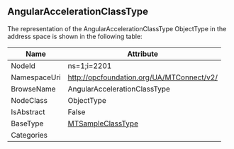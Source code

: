 <!-- objecttype -->
## AngularAccelerationClassType
  
<!-- end of text -->
The representation of the AngularAccelerationClassType ObjectType in the address space is shown in the following table:  

|Name|Attribute|
|---|---|
|NodeId|ns=1;i=2201|
|NamespaceUri|http://opcfoundation.org/UA/MTConnect/v2/|
|BrowseName|AngularAccelerationClassType|
|NodeClass|ObjectType|
|IsAbstract|False|
|BaseType|[MTSampleClassType](../../ObjectTypes/MTSampleClassType/readme.md)|
|Categories||

